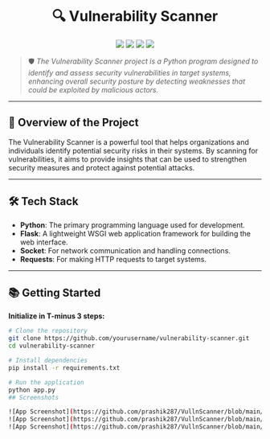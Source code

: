 
<h1 align="center">🔍 Vulnerability Scanner</h1>

<p align="center">
  <img src="https://img.shields.io/badge/build-alpha-blueviolet?style=for-the-badge" />
  <img src="https://img.shields.io/github/stars/yourusername/vulnerability-scanner?style=for-the-badge" />
  <img src="https://img.shields.io/github/issues/yourusername/vulnerability-scanner?style=for-the-badge" />
  <img src="https://img.shields.io/badge/python-3.10+-informational?style=for-the-badge&logo=python" />
</p>

> 🛡️ *The Vulnerability Scanner project is a Python program designed to identify and assess security vulnerabilities in target systems, enhancing overall security posture by detecting weaknesses that could be exploited by malicious actors.*  

---

## 🚀 Overview of the Project

The Vulnerability Scanner is a powerful tool that helps organizations and individuals identify potential security risks in their systems. By scanning for vulnerabilities, it aims to provide insights that can be used to strengthen security measures and protect against potential attacks.

---

## 🛠️ Tech Stack

- **Python**: The primary programming language used for development.
- **Flask**: A lightweight WSGI web application framework for building the web interface.
- **Socket**: For network communication and handling connections.
- **Requests**: For making HTTP requests to target systems.

---

## 📚 Getting Started

**Initialize in T-minus 3 steps:**

```bash
# Clone the repository
git clone https://github.com/yourusername/vulnerability-scanner.git
cd vulnerability-scanner

# Install dependencies
pip install -r requirements.txt

# Run the application
python app.py
## Screenshots

![App Screenshot](https://github.com/prashik287/VullnScanner/blob/main/screenshots/home.PNG)
![App Screenshot](https://github.com/prashik287/VullnScanner/blob/main/screenshots/portscan.PNG)
![App Screenshot](https://github.com/prashik287/VullnScanner/blob/main/screenshots/recon.png)
